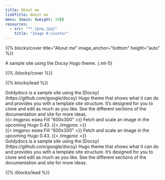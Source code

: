```yaml
---
title: About me
linkTitle: About me
menu: {main: {weight: 10}}
resources:
  - src: "**.{png,jpg}"
    title: "Image #:counter"
---
```


{{% blocks/cover title="About me" image_anchor="bottom" height="auto" %}}

A sample site using the Docsy Hugo theme.
{.mt-5}

{{% /blocks/cover %}}

{{% blocks/lead %}}

<div class="row">
  <div class="col-lg-6 col-md-6 col-sm-12">
    Goldydocs is a sample site using the [Docsy](https://github.com/google/docsy)
    Hugo theme that shows what it can do and provides you with a template site
    structure. It’s designed for you to clone and edit as much as you like. See the
    different sections of the documentation and site for more ideas.
  </div>
  <div class="col-lg-6 col-md-6 col-sm-12">
    {{< imgproc esiea Fill "600x300" >}}
    Fetch and scale an image in the upcoming Hugo 0.43.
    {{< /imgproc >}}
  </div>
</div>

<div class="row mt-4">
  <div class="col-lg-6 col-md-6 col-sm-12">
    {{< imgproc esiea Fill "600x300" >}}
    Fetch and scale an image in the upcoming Hugo 0.43.
    {{< /imgproc >}}
  </div>
  <div class="col-lg-6 col-md-6 col-sm-12">
    Goldydocs is a sample site using the [Docsy](https://github.com/google/docsy)
    Hugo theme that shows what it can do and provides you with a template site
    structure. It’s designed for you to clone and edit as much as you like. See the
    different sections of the documentation and site for more ideas.
  </div>
</div>

{{% /blocks/lead %}}